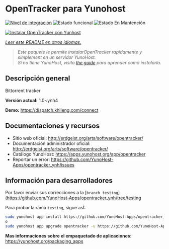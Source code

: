 <!--
Este archivo README esta generado automaticamente<https://github.com/YunoHost/apps/tree/master/tools/readme_generator>
No se debe editar a mano.
-->

# OpenTracker para Yunohost

[![Nivel de integración](https://dash.yunohost.org/integration/opentracker.svg)](https://dash.yunohost.org/appci/app/opentracker) ![Estado funcional](https://ci-apps.yunohost.org/ci/badges/opentracker.status.svg) ![Estado En Mantención](https://ci-apps.yunohost.org/ci/badges/opentracker.maintain.svg)

[![Instalar OpenTracker con Yunhost](https://install-app.yunohost.org/install-with-yunohost.svg)](https://install-app.yunohost.org/?app=opentracker)

*[Leer este README en otros idiomas.](./ALL_README.md)*

> *Este paquete le permite instalarOpenTracker rapidamente y simplement en un servidor YunoHost.*  
> *Si no tiene YunoHost, visita [the guide](https://yunohost.org/install) para aprender como instalarla.*

## Descripción general

Bittorrent tracker

**Versión actual:** 1.0~ynh4

**Demo:** <https://dispatch.khlieng.com/connect>
## Documentaciones y recursos

- Sitio web oficial: <http://erdgeist.org/arts/software/opentracker/>
- Documentación administrador oficial: <http://erdgeist.org/arts/software/opentracker/>
- Catálogo YunoHost: <https://apps.yunohost.org/app/opentracker>
- Reportar un error: <https://github.com/YunoHost-Apps/opentracker_ynh/issues>

## Información para desarrolladores

Por favor enviar sus correcciones a la [`branch testing`](https://github.com/YunoHost-Apps/opentracker_ynh/tree/testing

Para probar la rama `testing`, sigue asÍ:

```bash
sudo yunohost app install https://github.com/YunoHost-Apps/opentracker_ynh/tree/testing --debug
o
sudo yunohost app upgrade opentracker -u https://github.com/YunoHost-Apps/opentracker_ynh/tree/testing --debug
```

**Mas informaciones sobre el empaquetado de aplicaciones:** <https://yunohost.org/packaging_apps>
